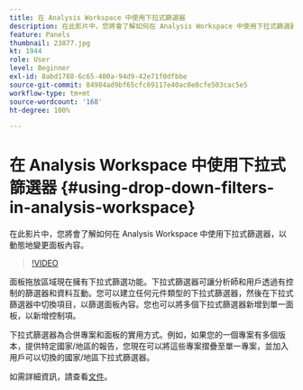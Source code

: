```yaml
---
title: 在 Analysis Workspace 中使用下拉式篩選器
description: 在此影片中，您將會了解如何在 Analysis Workspace 中使用下拉式篩選器，以動態地變更面板內容。
feature: Panels
thumbnail: 23877.jpg
kt: 1944
role: User
level: Beginner
exl-id: 8abd1788-6c65-400a-94d9-42e71f0dfbbe
source-git-commit: 84984ad9bf65cfc69117e40ac0e0cfe503cac5e5
workflow-type: tm+mt
source-wordcount: '168'
ht-degree: 100%

---
```


# 在 Analysis Workspace 中使用下拉式篩選器 {#using-drop-down-filters-in-analysis-workspace}

在此影片中，您將會了解如何在 Analysis Workspace 中使用下拉式篩選器，以動態地變更面板內容。

>[!VIDEO](https://video.tv.adobe.com/v/23877/?quality=12&learn=on)

面板拖放區域現在擁有下拉式篩選功能。下拉式篩選器可讓分析師和用戶透過有控制的篩選器和資料互動。您可以建立任何元件類型的下拉式篩選器，然後在下拉式篩選器中切換項目，以篩選面板內容。您也可以將多個下拉式篩選器新增到單一面板，以新增控制項。

下拉式篩選器為合併專案和面板的實用方式。例如，如果您的一個專案有多個版本，提供特定國家/地區的報告，您現在可以將這些專案摺疊至單一專案，並加入用戶可以切換的國家/地區下拉式篩選器。

如需詳細資訊，請查看[文件](https://experienceleague.adobe.com/docs/analytics/analyze/analysis-workspace/panels/panels.html?lang=zh-Hant)。
